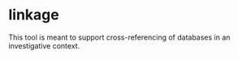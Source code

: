 # linkage

This tool is meant to support cross-referencing of databases in an
investigative context.
